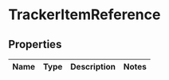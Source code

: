 

# TrackerItemReference

## Properties

Name | Type | Description | Notes
------------ | ------------- | ------------- | -------------



